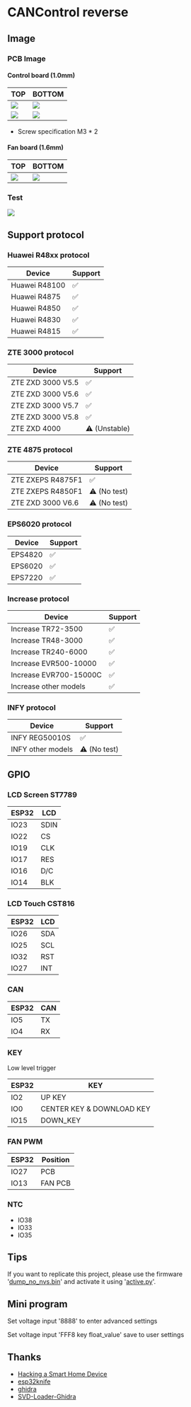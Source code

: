 # CANControl reverse

## Image

### PCB Image

#### Control board (1.0mm)

| TOP                   | BOTTOM                   |
| --------------------- | ------------------------ |
| ![](images/top.jpg)   | ![](images/bottom.jpg)   |
| ![](images/top_1.png) | ![](images/bottom_1.png) |

- Screw specification M3 \* 2

#### Fan board (1.6mm)

| TOP                     | BOTTOM                     |
| ----------------------- | -------------------------- |
| ![](images/fan_top.jpg) | ![](images/fan_bottom.jpg) |

### Test

![](images/test.jpg)

## Support protocol

### Huawei R48xx protocol

| Device        | Support |
| ------------- | ------- |
| Huawei R48100 | ✅      |
| Huawei R4875  | ✅      |
| Huawei R4850  | ✅      |
| Huawei R4830  | ✅      |
| Huawei R4815  | ✅      |

### ZTE 3000 protocol

| Device            | Support       |
| ----------------- | ------------- |
| ZTE ZXD 3000 V5.5 | ✅            |
| ZTE ZXD 3000 V5.6 | ✅            |
| ZTE ZXD 3000 V5.7 | ✅            |
| ZTE ZXD 3000 V5.8 | ✅            |
| ZTE ZXD 4000      | ⚠️ (Unstable) |

### ZTE 4875 protocol

| Device            | Support      |
| ----------------- | ------------ |
| ZTE ZXEPS R4875F1 | ✅           |
| ZTE ZXEPS R4850F1 | ⚠️ (No test) |
| ZTE ZXD 3000 V6.6 | ⚠️ (No test) |

### EPS6020 protocol

| Device  | Support |
| ------- | ------- |
| EPS4820 | ✅      |
| EPS6020 | ✅      |
| EPS7220 | ✅      |

### Increase protocol

| Device                 | Support |
| ---------------------- | ------- |
| Increase TR72-3500     | ✅      |
| Increase TR48-3000     | ✅      |
| Increase TR240-6000    | ✅      |
| Increase EVR500-10000  | ✅      |
| Increase EVR700-15000C | ✅      |
| Increase other models  | ✅      |

### INFY protocol

| Device            | Support      |
| ----------------- | ------------ |
| INFY REG50010S    | ✅           |
| INFY other models | ⚠️ (No test) |

## GPIO

### LCD Screen ST7789

| ESP32 | LCD  |
| ----- | ---- |
| IO23  | SDIN |
| IO22  | CS   |
| IO19  | CLK  |
| IO17  | RES  |
| IO16  | D/C  |
| IO14  | BLK  |

### LCD Touch CST816

| ESP32 | LCD |
| ----- | --- |
| IO26  | SDA |
| IO25  | SCL |
| IO32  | RST |
| IO27  | INT |

### CAN

| ESP32 | CAN |
| ----- | --- |
| IO5   | TX  |
| IO4   | RX  |

### KEY

Low level trigger

| ESP32 | KEY                       |
| ----- | ------------------------- |
| IO2   | UP KEY                    |
| IO0   | CENTER KEY & DOWNLOAD KEY |
| IO15  | DOWN_KEY                  |

### FAN PWM

| ESP32 | Position |
| ----- | -------- |
| IO27  | PCB      |
| IO13  | FAN PCB  |

### NTC

- IO38
- IO33
- IO35

## Tips

If you want to replicate this project, please use the firmware '[dump_no_nvs.bin](dump/lcd/5.31/dump_no_nvs.bin)' and activate it using '[active.py](tools/activation/python/activation.py)'.

## Mini program

Set voltage input '8888' to enter advanced settings

Set voltage input 'FFF8 key float_value' save to user settings

## Thanks

- [Hacking a Smart Home Device](https://jmswrnr.com/blog/hacking-a-smart-home-device)
- [esp32knife](https://github.com/jmswrnr/esp32knife)
- [ghidra](https://github.com/NationalSecurityAgency/ghidra)
- [SVD-Loader-Ghidra](https://github.com/leveldown-security/SVD-Loader-Ghidra)

